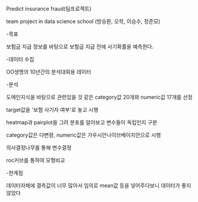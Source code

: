 Predict insurance fraud(팀프로젝트)

team project in data science school (방승환, 오학, 이승수, 정준모)

-목표

보험금 지급 정보를 바탕으로 보험급 지급 전에 사기확률을 예측한다.

-데이터 수집

OO생명의 10년간의 분석대회용 데이터

-분석

도메인지식을 바탕으로 관련있을 것 같은 category값 20개와 numeric값 17개를 선정

target값을 '보험 사기자 여부'로 놓고 시행

heatmap과 pairplot을 그려 분포를 알아보고 변수들이 독립인지 구분

category값은 다변량, numeric값은 가우시안나이브베이지안으로 시행

의사결정나무를 통해 변수결정

roc커브를 통하여 모형비교

-한계점

데이터자체에 결측값이 너무 많아서 임의로 mean값 등을 넣어주다보니 데이터가 좋지 않았다




